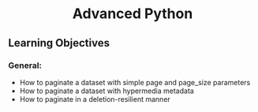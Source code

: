 <h1 align="center">Advanced Python</h1>

## Learning Objectives

### General:
* How to paginate a dataset with simple page and page_size parameters
* How to paginate a dataset with hypermedia metadata
* How to paginate in a deletion-resilient manner
